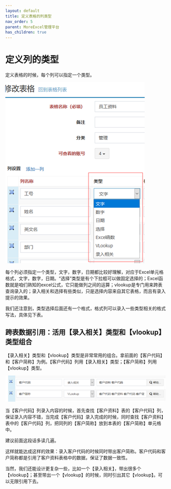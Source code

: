 ```yaml
---
layout: default
title: 定义表格的列类型
nav_order: 5
parent: MoreExcel管理平台
has_children: true
---
```



# 定义列的类型

定义表格的时候，每个列可以指定一个类型。

![image](images/image017.png)
 
每个列必须指定一个类型，文字，数字，日期都比较好理解，对应于Excel单元格格式，文字，数字，日期。“选择”类型是有个下拉框可以做固定选择的；Excel函数就是咱们熟知的excel公式，它只能做列之间的运算；vlookup是专门用来跨表查询录入的；录入相关和选择有些类似，只是选择内容来自其它表格，而且有录入提示的效果。

我们还注意到，类型选择后面还有一个格式，格式列可以录入一些类型相关的格式写法，具体见下表。


## 跨表数据引用：活用【录入相关】类型和【vlookup】类型组合

【录入相关】类型和【vlookup】类型是非常常用的组合。拿前面的【客户代码】和【客户简称】为例。【客户代码】列用【录入相关】类型；【客户简称】列用【vlookup】类型。

![image](images/image027.png)
 
当【客户代码】列录入内容的时候，首先查找【客户资料】表的【客户代码】列，保证录入内容不错，当完成【客户代码】录入完成的时候，同时查找【客户资料】表中的【客户代码】列，把同列的【客户简称】放到本表的【客户简称】单元格中。

建议前面这段话多读几遍。

这样就能达成这样的效果：录入客户代码的时候同时带出客户简称。客户代码和客户简称都是引用了客户资料表格中的数据，保证了数据一致性。

当然，我们还能设计更复杂一些，比如一个【录入相关】，带出很多个【vlookup】；甚至带出一个【vlookup】的时候，同时引出其它【vlookup】。可以无限引用下去。

